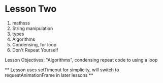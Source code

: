 # Lesson Two

1. mathsss
1. String manipulation
1. types
1. Algorithms
1. Condensing, for loop
1. Don't Repeat Yourself

  Lesson Objectives: "Algorithms", condensing repeat code to using a loop



  ** Lesson uses setTimeout for simplicity, will switch to requestAnimationFrame in later lessons **